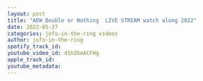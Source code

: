 ```yaml
---
layout: post
title: "AEW Double or Nothing  LIVE STREAM watch along 2022"
date: 2022-05-27
categories: jofo-in-the-ring videos
author: jofo-in-the-ring
spotify_track_id: 
youtube_video_id: d1hZ6oACFHg
apple_track_id: 
youtube_metadata: 
---
```

